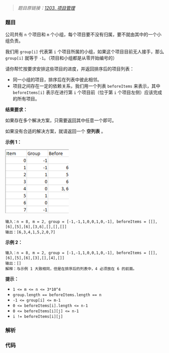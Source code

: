 > *题目原链接：[1203. 项目管理](https://leetcode-cn.com/contest/weekly-contest-155/problems/sort-items-by-groups-respecting-dependencies)*

### 题目

公司共有 `n` 个项目和  `m` 个小组，每个项目要不没有归属，要不就由其中的一个小组负责。

我们用 `group[i]` 代表第 `i` 个项目所属的小组，如果这个项目目前无人接手，那么 `group[i]` 就等于
`-1`。（项目和小组都是从零开始编号的）

请你帮忙按要求安排这些项目的进度，并返回排序后的项目列表：

  * 同一小组的项目，排序后在列表中彼此相邻。
  * 项目之间存在一定的依赖关系，我们用一个列表 `beforeItems` 来表示，其中 `beforeItems[i]` 表示在进行第 `i` 个项目前（位于第 `i` 个项目左侧）应该完成的所有项目。

**结果要求：**

如果存在多个解决方案，只需要返回其中任意一个即可。

如果没有合适的解决方案，就请返回一个 **空列表** 。


**示例 1：**

<img src="./Resources/example_1.png" width="200" height="200" />

```
输入：n = 8, m = 2, group = [-1,-1,1,0,0,1,0,-1], beforeItems = [[],[6],[5],[6],[3,6],[],[],[]]
输出：[6,3,4,1,5,2,0,7]
```

**示例  2：**

```    
输入：n = 8, m = 2, group = [-1,-1,1,0,0,1,0,-1], beforeItems = [[],[6],[5],[6],[3],[],[4],[]]
输出：[]
解释：与示例 1 大致相同，但是在排序后的列表中，4 必须放在 6 的前面。
```

**提示：**

* `1 <= m <= n <= 3*10^4`
* `group.length == beforeItems.length == n`
* `-1 <= group[i] <= m-1`
* `0 <= beforeItems[i].length <= n-1`
* `0 <= beforeItems[i][j] <= n-1`
* `i != beforeItems[i][j]`

### 解析

### 代码
